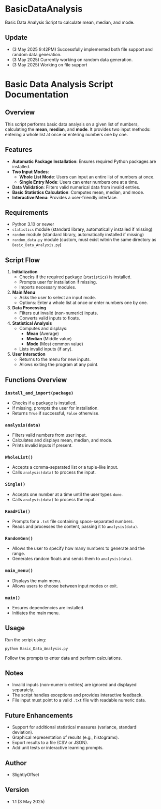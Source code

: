 # BasicDataAnalysis
 Basic Data Analysis Script to calculate mean, median, and mode.

## Update
- (3 May 2025 9:42PM) Successfully implemented both file support and random data generation.
- (3 May 2025) Currently working on random data generation.
- (3 May 2025) Working on file support

# Basic Data Analysis Script Documentation

## Overview
This script performs basic data analysis on a given list of numbers, calculating the **mean**, **median**, and **mode**. It provides two input methods: entering a whole list at once or entering numbers one by one.

## Features
- **Automatic Package Installation**: Ensures required Python packages are installed.
- **Two Input Modes**:
  - **Whole List Mode**: Users can input an entire list of numbers at once.
  - **Single Entry Mode**: Users can enter numbers one at a time.
- **Data Validation**: Filters valid numerical data from invalid entries.
- **Basic Statistics Calculation**: Computes mean, median, and mode.
- **Interactive Menu**: Provides a user-friendly interface.

## Requirements
- Python 3.10 or newer
- `statistics` module (standard library, automatically installed if missing)
- `random` module (standard library, automatically installed if missing)
- `random_data.py` module (custom, must exist witnin the same directory as `Basic_Data_Analysis.py`)

## Script Flow
1. **Initialization**
   - Checks if the required package (`statistics`) is installed.
   - Prompts user for installation if missing.
   - Imports necessary modules.
2. **Main Menu**
   - Asks the user to select an input mode.
   - Options: Enter a whole list at once or enter numbers one by one.
3. **Data Processing**
   - Filters out invalid (non-numeric) inputs.
   - Converts valid inputs to floats.
4. **Statistical Analysis**
   - Computes and displays:
     - **Mean** (Average)
     - **Median** (Middle value)
     - **Mode** (Most common value)
   - Lists invalid inputs (if any).
5. **User Interaction**
   - Returns to the menu for new inputs.
   - Allows exiting the program at any point.

## Functions Overview
### `install_and_import(package)`
- Checks if a package is installed.
- If missing, prompts the user for installation.
- Returns `True` if successful, `False` otherwise.

### `analysis(data)`
- Filters valid numbers from user input.
- Calculates and displays mean, median, and mode.
- Prints invalid inputs if present.

### `WholeList()`
- Accepts a comma-separated list or a tuple-like input.
- Calls `analysis(data)` to process the input.

### `Single()`
- Accepts one number at a time until the user types `done`.
- Calls `analysis(data)` to process the input.

### `ReadFile()`
- Prompts for a `.txt` file containing space-separated numbers.
- Reads and processes the content, passing it to `analysis(data)`.

### `RandomGen()`
- Allows the user to specify how many numbers to generate and the range.
- Generates random floats and sends them to `analysis(data)`.

### `main_menu()`
- Displays the main menu.
- Allows users to choose between input modes or exit.

### `main()`
- Ensures dependencies are installed.
- Initiates the main menu.

## Usage
Run the script using:
```bash
python Basic_Data_Analysis.py
```
Follow the prompts to enter data and perform calculations.

## Notes
- Invalid inputs (non-numeric entries) are ignored and displayed separately.
- The script handles exceptions and provides interactive feedback.
- File input must point to a valid `.txt` file with readable numeric data.

## Future Enhancements
- Support for additional statistical measures (variance, standard deviation).
- Graphical representation of results (e.g., histograms).
- Export results to a file (CSV or JSON).
- Add unit tests or interactive learning prompts.

## Author
- SlightlyOffset

## Version
- 1.1 (3 May 2025)
